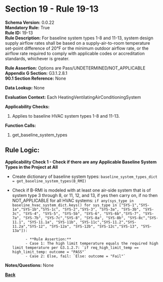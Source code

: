 # Section 19 - Rule 19-13           
**Schema Version:** 0.0.22  
**Mandatory Rule:** True    
**Rule ID:** 19-13           
**Rule Description:** For baseline system types 1-8 and 11-13, system design supply airflow rates shall be based on a supply-air-to-room temperature set-point difference of 20°F or the minimum outdoor airflow rate, or the airflow rate required to comply with applicable codes or accreditation standards, whichever is greater.  

**Rule Assertion:** Options are Pass/UNDETERMINED/NOT_APPLICABLE    
**Appendix G Section:** G3.1.2.8.1         
**90.1 Section Reference:** None  

**Data Lookup:** None    

**Evaluation Context:** Each HeatingVentilatingAirConditioningSystem  

**Applicability Checks:**  
1. Applies to baseline HVAC system types 1-8 and 11-13.     
   
   

**Function Calls:**  
1. get_baseline_system_types  


## Rule Logic:   
**Applicability Check 1 - Check if there are any Applicable Baseline System Types in the Project at All**   
- Create dictionary of baseline system types: `baseline_system_types_dict = get_baseline_system_types(B_RMI)`  
- Check if B-RMI is modeled with at least one air-side system that is of system type 3 through 8, or 11, 12, and 13, if yes then carry on, if no then NOT_APPLICABLE for all HVAC systems: `if any(sys_type in baseline_hvac_system_dict.keys() for sys_type in ["SYS-1","SYS-1a","SYS-1b","SYS-1c", "SYS-2","SYS-3", "SYS-3a", "SYS-3b", "SYS-3c", "SYS-4", "SYS-5", "SYS-5b", "SYS-6", "SYS-6b","SYS-7", "SYS-7a", "SYS-7b", "SYS-7c","SYS-8", "SYS-8a", "SYS-8b", "SYS-8c","SYS-11.1", "SYS-11.1a", "SYS-11b", "SYS-11c","SYS-11.2","SYS-11.2a","SYS-12", "SYS-12a", "SYS-12b", "SYS-12c","SYS-13", "SYS-13a"]):`



            - **Rule Assertion:** 
            - Case 1: The high limit temperature equals the required high limit temperature per G3.1.2.7: `if req_high_limit_temp == high_limit_temp: outcome = "PASS"`  
            - Case 2: Else, fail: `Else: outcome = "Fail"`  

**Notes/Questions:**  None  


**[Back](_toc.md)**